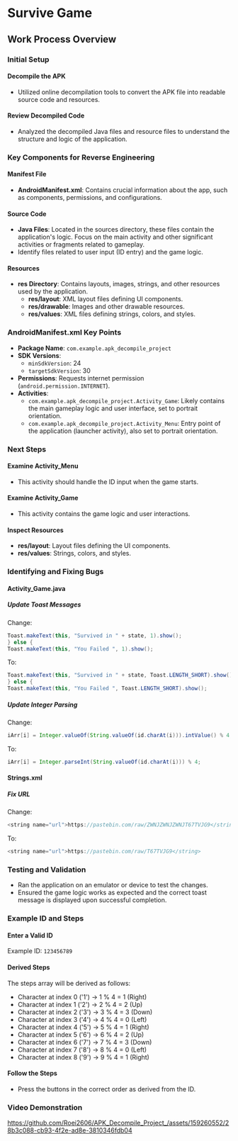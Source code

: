 # Survive Game

## Work Process Overview

### Initial Setup

#### Decompile the APK
- Utilized online decompilation tools to convert the APK file into readable source code and resources.

#### Review Decompiled Code
- Analyzed the decompiled Java files and resource files to understand the structure and logic of the application.

### Key Components for Reverse Engineering

#### Manifest File
- **AndroidManifest.xml**: Contains crucial information about the app, such as components, permissions, and configurations.

#### Source Code
- **Java Files**: Located in the sources directory, these files contain the application's logic. Focus on the main activity and other significant activities or fragments related to gameplay.
- Identify files related to user input (ID entry) and the game logic.

#### Resources
- **res Directory**: Contains layouts, images, strings, and other resources used by the application.
  - **res/layout**: XML layout files defining UI components.
  - **res/drawable**: Images and other drawable resources.
  - **res/values**: XML files defining strings, colors, and styles.

### AndroidManifest.xml Key Points

- **Package Name**: `com.example.apk_decompile_project`
- **SDK Versions**:
  - `minSdkVersion`: 24
  - `targetSdkVersion`: 30
- **Permissions**: Requests internet permission (`android.permission.INTERNET`).
- **Activities**:
  - `com.example.apk_decompile_project.Activity_Game`: Likely contains the main gameplay logic and user interface, set to portrait orientation.
  - `com.example.apk_decompile_project.Activity_Menu`: Entry point of the application (launcher activity), also set to portrait orientation.

### Next Steps

#### Examine Activity_Menu
- This activity should handle the ID input when the game starts.

#### Examine Activity_Game
- This activity contains the game logic and user interactions.

#### Inspect Resources
- **res/layout**: Layout files defining the UI components.
- **res/values**: Strings, colors, and styles.

### Identifying and Fixing Bugs

#### Activity_Game.java

##### Update Toast Messages
Change:
```java
Toast.makeText(this, "Survived in " + state, 1).show();
} else {
Toast.makeText(this, "You Failed ", 1).show();
```
To:
```java
Toast.makeText(this, "Survived in " + state, Toast.LENGTH_SHORT).show();
} else {
Toast.makeText(this, "You Failed ", Toast.LENGTH_SHORT).show();
```

##### Update Integer Parsing
Change:
```java
iArr[i] = Integer.valueOf(String.valueOf(id.charAt(i))).intValue() % 4;
```
To:
```java
iArr[i] = Integer.parseInt(String.valueOf(id.charAt(i))) % 4;
```
#### Strings.xml

##### Fix URL
Change:
```java
<string name="url">https://pastebin.com/raw/ZWNJZWNJZWNJT67TVJG9</string>
```
To:
```java
<string name="url">https://pastebin.com/raw/‌‌‌T67TVJG9</string>
```
### Testing and Validation
- Ran the application on an emulator or device to test the changes.
- Ensured the game logic works as expected and the correct toast message is displayed upon successful completion.

### Example ID and Steps

#### Enter a Valid ID
Example ID: `123456789`

#### Derived Steps
The steps array will be derived as follows:
- Character at index 0 ('1') -> 1 % 4 = 1 (Right)
- Character at index 1 ('2') -> 2 % 4 = 2 (Up)
- Character at index 2 ('3') -> 3 % 4 = 3 (Down)
- Character at index 3 ('4') -> 4 % 4 = 0 (Left)
- Character at index 4 ('5') -> 5 % 4 = 1 (Right)
- Character at index 5 ('6') -> 6 % 4 = 2 (Up)
- Character at index 6 ('7') -> 7 % 4 = 3 (Down)
- Character at index 7 ('8') -> 8 % 4 = 0 (Left)
- Character at index 8 ('9') -> 9 % 4 = 1 (Right)

#### Follow the Steps
- Press the buttons in the correct order as derived from the ID.

### Video Demonstration


https://github.com/Roei2606/APK_Decompile_Project_/assets/159260552/28b3c088-cb93-4f2e-ad8e-3810346fdb04



